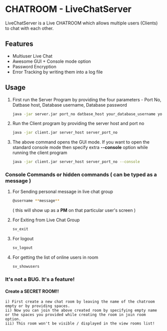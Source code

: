 # CHATROOM - LiveChatServer 
<td>
LiveChatServer is a Live CHATROOM which allows multiple users (Clients) to chat with each other.
</td>
</tr>
</table>

## Features

- Multiuser Live Chat
- Awesome GUI + Console mode option
- Password Encryption
- Error Tracking by writing them into a log file

## Usage

1. First run the Server Program by providing the four parameters - Port No, Datbase host, Database username, Database password

    ```sh
    java -jar server.jar port_no datbase_host your_database_username your_database_password
    ```
2. Run the Client program by providing the server host and port no
  
    ```sh
    java -jar client.jar server_host server_port_no
    ```
3. The above command opens the GUI mode. If you want to open the standard console mode then specify extra **--console** option while running the client program

    ```sh
    java -jar client.jar server_host server_port_no --console
    ```  
    
### Console Commands or hidden commands ( can be typed as a message )

1. For Sending personal message in live chat group
    
    ```sh
    @username **message**
    ```
    ( this will show up as a **PM** on that particular user's screen )
2. For Exiting from Live Chat Group
    
    ```sh
    sv_exit
    ```
3. For logout

    ```sh
    sv_logout
    ```
4. For getting the list of online users in room

    ```sh
    sv_showusers
    ```
    
### It's not a BUG. It's a feature!
  #### Create a SECRET ROOM!!
    
    i) First create a new chat room by leaving the name of the chatroom empty or by providing spaces.
    ii) Now you can join the above created room by specifying empty name or the spaces you provided while creating the room in join room option.
    iii) This room won't be visible / displayed in the view rooms list!
    
    
    
